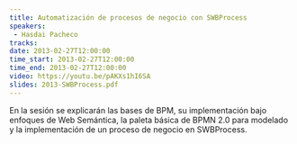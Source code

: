 ```yaml
---
title: Automatización de procesos de negocio con SWBProcess
speakers:
 - Hasdai Pacheco
tracks:
date: 2013-02-27T12:00:00
time_start: 2013-02-27T12:00:00
time_end: 2013-02-27T12:00:00
video: https://youtu.be/pAKXs1hI6SA
slides: 2013-SWBProcess.pdf
---
```


En la sesión se explicarán las bases de BPM, su implementación bajo enfoques de Web Semántica, la paleta básica de BPMN 2.0 para modelado y la implementación de un proceso de negocio en SWBProcess.
